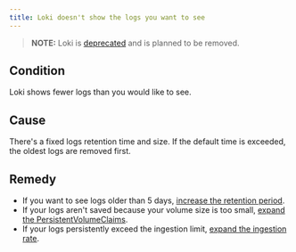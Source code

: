 ```yaml
---
title: Loki doesn't show the logs you want to see
---
```


> **NOTE:** Loki is [deprecated](https://kyma-project.io/blog/2022/11/2/loki-deprecation/) and is planned to be removed.

## Condition

Loki shows fewer logs than you would like to see.

## Cause

There's a fixed logs retention time and size. If the default time is exceeded, the oldest logs are removed first.

## Remedy

- If you want to see logs older than 5 days, [increase the retention period](../../operations/obsv-02-adjust-loki.md#adjust-log-retention-period).
- If your logs aren't saved because your volume size is too small, [expand the PersistentVolumeClaims](../../operations/obsv-02-adjust-loki.md#adjust-volume-size).
- If your logs persistently exceed the ingestion limit, [expand the ingestion rate](../../operations/obsv-02-adjust-loki.md#adjust-ingestion-limit).
